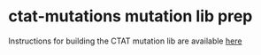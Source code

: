 # ctat-mutations mutation lib prep

Instructions for building the CTAT mutation lib are available [here](https://github.com/NCIP/ctat-mutations/wiki/CTAT-mutations-installation)
